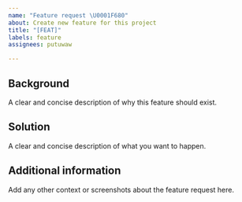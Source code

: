 ```yaml
---
name: "Feature request \U0001F680"
about: Create new feature for this project
title: "[FEAT]"
labels: feature
assignees: putuwaw

---
```


## Background
A clear and concise description of why this feature should exist.

## Solution
A clear and concise description of what you want to happen.

## Additional information
Add any other context or screenshots about the feature request here.
